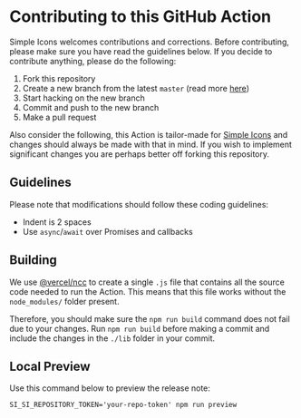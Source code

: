 # Contributing to this GitHub Action

Simple Icons welcomes contributions and corrections. Before contributing, please make sure you have read the guidelines below. If you decide to contribute anything, please do the following:

1. Fork this repository
1. Create a new branch from the latest `master` (read more [here](https://guides.github.com/introduction/flow/))
1. Start hacking on the new branch
1. Commit and push to the new branch
1. Make a pull request

Also consider the following, this Action is tailor-made for [Simple Icons](https://github.com/simple-icons/simple-icons) and changes should always be made with that in mind. If you wish to implement significant changes you are perhaps better off forking this repository.

## Guidelines

Please note that modifications should follow these coding guidelines:

- Indent is 2 spaces
- Use `async`/`await` over Promises and callbacks

## Building

We use [@vercel/ncc](https://github.com/vercel/ncc#readme) to create a single `.js` file that contains all the source code needed to run the Action. This means that this file works without the `node_modules/` folder present.

Therefore, you should make sure the `npm run build` command does not fail due to your changes. Run `npm run build` before making a commit and include the changes in the `./lib` folder in your commit.

## Local Preview

Use this command below to preview the release note:

```shell
SI_SI_REPOSITORY_TOKEN='your-repo-token' npm run preview
```
